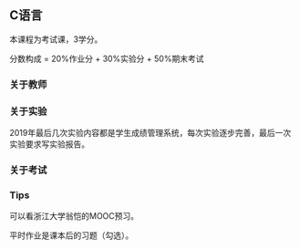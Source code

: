 ## C语言

本课程为考试课，3学分。

分数构成 = 20%作业分 + 30%实验分 + 50%期末考试

### 关于教师



### 关于实验

2019年最后几次实验内容都是学生成绩管理系统，每次实验逐步完善，最后一次实验要求写实验报告。

### 关于考试



### Tips

可以看浙江大学翁恺的MOOC预习。

平时作业是课本后的习题（勾选）。
